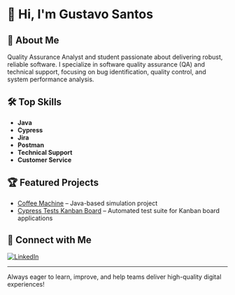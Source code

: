 # 👋 Hi, I'm Gustavo Santos

## 🚀 About Me
Quality Assurance Analyst and student passionate about delivering robust, reliable software. I specialize in software quality assurance (QA) and technical support, focusing on bug identification, quality control, and system performance analysis.

## 🛠️ Top Skills
- **Java**
- **Cypress**
- **Jira**
- **Postman**
- **Technical Support**
- **Customer Service**

## 🏆 Featured Projects
- [Coffee Machine](https://github.com/GusLM/coffeemachine) – Java-based simulation project
- [Cypress Tests Kanban Board](https://github.com/GusLM/cypress-tests-kanban-board) – Automated test suite for Kanban board applications

## 🔗 Connect with Me
[![LinkedIn](https://img.shields.io/badge/LinkedIn-blue?logo=linkedin&logoColor=white)](https://www.linkedin.com/in/gustavo-lima-66130a32b/)

---

Always eager to learn, improve, and help teams deliver high-quality digital experiences!

